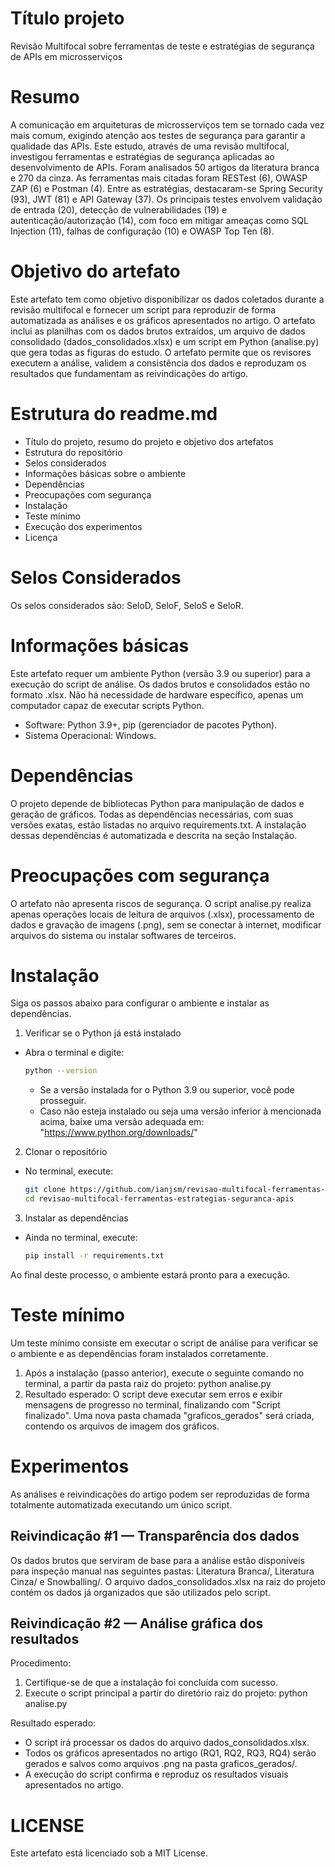 # Título projeto
Revisão Multifocal sobre ferramentas de teste e estratégias de segurança de APIs em microsserviços
# Resumo
A comunicação em arquiteturas de microsserviços tem se tornado cada vez mais comum, exigindo atenção aos testes de segurança para garantir a qualidade das APIs. Este estudo, através de uma revisão multifocal, investigou ferramentas e estratégias de segurança aplicadas ao desenvolvimento de APIs. Foram analisados 50 artigos da literatura branca e 270 da cinza. As ferramentas mais citadas foram RESTest (6), OWASP ZAP (6) e Postman (4). Entre as estratégias, destacaram-se Spring Security (93), JWT (81) e API Gateway (37). Os principais testes envolvem validação de entrada (20), detecção de vulnerabilidades (19) e autenticação/autorização (14), com foco em mitigar ameaças como SQL Injection (11), falhas de configuração (10) e OWASP Top Ten (8).

# Objetivo do artefato
Este artefato tem como objetivo disponibilizar os dados coletados durante a revisão multifocal e fornecer um script para reproduzir de forma automatizada as análises e os gráficos apresentados no artigo. O artefato inclui as planilhas com os dados brutos extraídos, um arquivo de dados consolidado (dados_consolidados.xlsx) e um script em Python (analise.py) que gera todas as figuras do estudo. O artefato permite que os revisores executem a análise, validem a consistência dos dados e reproduzam os resultados que fundamentam as reivindicações do artigo.

# Estrutura do readme.md
- Título do projeto, resumo do projeto e objetivo dos artefatos
- Estrutura do repositório
- Selos considerados
- Informações básicas sobre o ambiente
- Dependências
- Preocupações com segurança
- Instalação
- Teste mínimo
- Execução dos experimentos
- Licença

# Selos Considerados

Os selos considerados são: SeloD, SeloF, SeloS e SeloR.

# Informações básicas

Este artefato requer um ambiente Python (versão 3.9 ou superior) para a execução do script de análise. Os dados brutos e consolidados estão no formato .xlsx. Não há necessidade de hardware específico, apenas um computador capaz de executar scripts Python.

- Software: Python 3.9+, pip (gerenciador de pacotes Python).
- Sistema Operacional: Windows.

# Dependências

O projeto depende de bibliotecas Python para manipulação de dados e geração de gráficos. Todas as dependências necessárias, com suas versões exatas, estão listadas no arquivo requirements.txt. A instalação dessas dependências é automatizada e descrita na seção Instalação.

# Preocupações com segurança

O artefato não apresenta riscos de segurança. O script analise.py realiza apenas operações locais de leitura de arquivos (.xlsx), processamento de dados e gravação de imagens (.png), sem se conectar à internet, modificar arquivos do sistema ou instalar softwares de terceiros.

# Instalação

Siga os passos abaixo para configurar o ambiente e instalar as dependências.
1. Verificar se o Python já está instalado
- Abra o terminal e digite:
   ```bash
   python --version
   ```
   - Se a versão instalada for o Python 3.9 ou superior, você pode prosseguir.
   - Caso não esteja instalado ou seja uma versão inferior à mencionada acima, baixe uma versão adequada em: "https://www.python.org/downloads/"

2. Clonar o repositório
- No terminal, execute:
   ```bash
   git clone https://github.com/ianjsm/revisao-multifocal-ferramentas-estrategias-seguranca-apis.git
   cd revisao-multifocal-ferramentas-estrategias-seguranca-apis
   ```

3. Instalar as dependências
- Ainda no terminal, execute:
   ```bash
   pip install -r requirements.txt
   ```
   
Ao final deste processo, o ambiente estará pronto para a execução.

# Teste mínimo

Um teste mínimo consiste em executar o script de análise para verificar se o ambiente e as dependências foram instalados corretamente.

1. Após a instalação (passo anterior), execute o seguinte comando no terminal, a partir da pasta raiz do projeto:
    python analise.py
2. Resultado esperado: O script deve executar sem erros e exibir mensagens de progresso no terminal, finalizando com "Script finalizado". Uma nova pasta chamada "graficos_gerados" será criada, contendo os arquivos de imagem dos gráficos.

# Experimentos

As análises e reivindicações do artigo podem ser reproduzidas de forma totalmente automatizada executando um único script.

## Reivindicação #1 — Transparência dos dados
Os dados brutos que serviram de base para a análise estão disponíveis para inspeção manual nas seguintes pastas: Literatura Branca/, Literatura Cinza/ e Snowballing/. O arquivo dados_consolidados.xlsx na raiz do projeto contém os dados já organizados que são utilizados pelo script.

## Reivindicação #2 — Análise gráfica dos resultados
Procedimento:
1. Certifique-se de que a instalação foi concluída com sucesso.
2. Execute o script principal a partir do diretório raiz do projeto:
    python analise.py

Resultado esperado:
- O script irá processar os dados do arquivo dados_consolidados.xlsx.
- Todos os gráficos apresentados no artigo (RQ1, RQ2, RQ3, RQ4) serão gerados e salvos como arquivos .png na pasta graficos_gerados/.
- A execução do script confirma e reproduz os resultados visuais apresentados no artigo.

# LICENSE

Este artefato está licenciado sob a MIT License.
